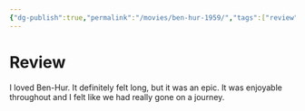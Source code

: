 ```yaml
---
{"dg-publish":true,"permalink":"/movies/ben-hur-1959/","tags":["review"]}
---
```



# Review

I loved Ben-Hur. It definitely felt long, but it was an epic. It was enjoyable throughout and I felt like we had really gone on a journey.
